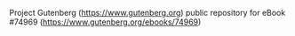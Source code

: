 Project Gutenberg (https://www.gutenberg.org) public repository for
eBook #74969 (https://www.gutenberg.org/ebooks/74969)
